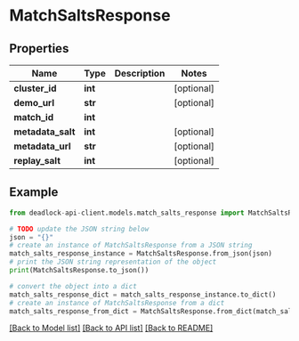 # MatchSaltsResponse


## Properties

Name | Type | Description | Notes
------------ | ------------- | ------------- | -------------
**cluster_id** | **int** |  | [optional] 
**demo_url** | **str** |  | [optional] 
**match_id** | **int** |  | 
**metadata_salt** | **int** |  | [optional] 
**metadata_url** | **str** |  | [optional] 
**replay_salt** | **int** |  | [optional] 

## Example

```python
from deadlock-api-client.models.match_salts_response import MatchSaltsResponse

# TODO update the JSON string below
json = "{}"
# create an instance of MatchSaltsResponse from a JSON string
match_salts_response_instance = MatchSaltsResponse.from_json(json)
# print the JSON string representation of the object
print(MatchSaltsResponse.to_json())

# convert the object into a dict
match_salts_response_dict = match_salts_response_instance.to_dict()
# create an instance of MatchSaltsResponse from a dict
match_salts_response_from_dict = MatchSaltsResponse.from_dict(match_salts_response_dict)
```
[[Back to Model list]](../README.md#documentation-for-models) [[Back to API list]](../README.md#documentation-for-api-endpoints) [[Back to README]](../README.md)



